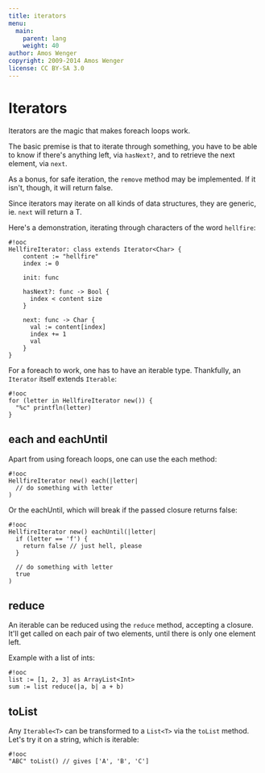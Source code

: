 ```yaml
---
title: iterators
menu:
  main:
    parent: lang
    weight: 40
author: Amos Wenger
copyright: 2009-2014 Amos Wenger
license: CC BY-SA 3.0
---
```



# Iterators

Iterators are the magic that makes foreach loops work.

The basic premise is that to iterate through something, you have to
be able to know if there's anything left, via `hasNext?`, and to
retrieve the next element, via `next`.

As a bonus, for safe iteration, the `remove` method may be implemented.
If it isn't, though, it will return false.

Since iterators may iterate on all kinds of data structures, they are
generic, ie. `next` will return a T.

Here's a demonstration, iterating through characters of the word `hellfire`:

    #!ooc
    HellfireIterator: class extends Iterator<Char> {
        content := "hellfire"
        index := 0

        init: func

        hasNext?: func -> Bool {
          index < content size
        }

        next: func -> Char {
          val := content[index]
          index += 1
          val
        }
    }

For a foreach to work, one has to have an iterable type. Thankfully,
an `Iterator` itself extends `Iterable`:

    #!ooc
    for (letter in HellfireIterator new()) {
      "%c" printfln(letter)
    }

## each and eachUntil

Apart from using foreach loops, one can use the each method:

    #!ooc
    HellfireIterator new() each(|letter|
      // do something with letter
    )

Or the eachUntil, which will break if the passed closure returns false:

    #!ooc
    HellfireIterator new() eachUntil(|letter|
      if (letter == 'f') {
        return false // just hell, please
      }

      // do something with letter
      true
    )

## reduce

An iterable can be reduced using the `reduce` method, accepting a
closure. It'll get called on each pair of two elements, until there
is only one element left.

Example with a list of ints:

    #!ooc
    list := [1, 2, 3] as ArrayList<Int>
    sum := list reduce(|a, b| a + b)

## toList

Any `Iterable<T>` can be transformed to a `List<T>` via the `toList`
method. Let's try it on a string, which is iterable:

    #!ooc
    "ABC" toList() // gives ['A', 'B', 'C']
